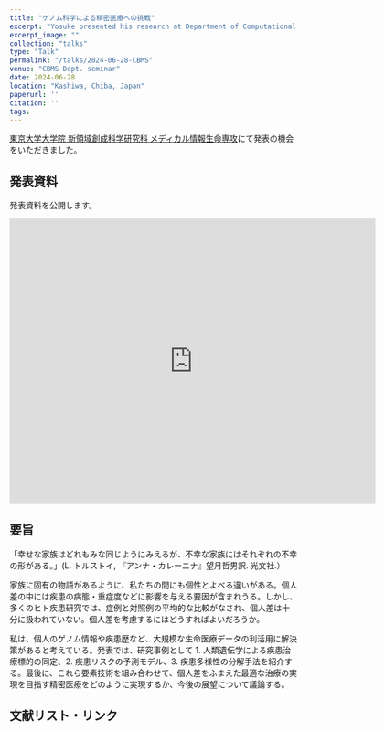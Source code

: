 ```yaml
---
title: "ゲノム科学による精密医療への挑戦"
excerpt: "Yosuke presented his research at Department of Computational Biology and Medical Sciences, UTokyo."
excerpt_image: ""
collection: "talks"
type: "Talk"
permalink: "/talks/2024-06-28-CBMS"
venue: "CBMS Dept. seminar"
date: 2024-06-28
location: "Kashiwa, Chiba, Japan"
paperurl: ''
citation: ''
tags:
---
```


[東京大学大学院 新領域創成科学研究科 メディカル情報生命専攻](https://www.cbms.k.u-tokyo.ac.jp/)にて発表の機会をいただきました。

## 発表資料

発表資料を公開します。

<iframe src="https://docs.google.com/presentation/d/e/2PACX-1vSgMHS6EoUtCHbQ1rz6KJrE2pK-2Q_Hf0i9667im3wn2W3EBudnf35-MsWechrOOapEik4tdRYETNfB/embed?start=false&loop=false&delayms=3000" frameborder="0" width="640" height="500" allowfullscreen="true" mozallowfullscreen="true" webkitallowfullscreen="true"></iframe>

## 要旨

「幸せな家族はどれもみな同じようにみえるが、不幸な家族にはそれぞれの不幸の形がある。」(L. トルストイ, 『アンナ・カレーニナ』望月哲男訳. 光文社.）

家族に固有の物語があるように、私たちの間にも個性とよべる違いがある。個人差の中には疾患の病態・重症度などに影響を与える要因が含まれうる。しかし、多くのヒト疾患研究では、症例と対照例の平均的な比較がなされ、個人差は十分に扱われていない。個人差を考慮するにはどうすればよいだろうか。

私は、個人のゲノム情報や疾患歴など、大規模な生命医療データの利活用に解決策があると考えている。発表では、研究事例として 1. 人類遺伝学による疾患治療標的の同定、2. 疾患リスクの予測モデル、3. 疾患多様性の分解手法を紹介する。最後に、これら要素技術を組み合わせて、個人差をふまえた最適な治療の実現を目指す精密医療をどのように実現するか、今後の展望について議論する。

## 文献リスト・リンク



